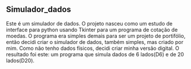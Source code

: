 ## Simulador_dados
Este é um simulador de dados. 
O projeto nasceu como um estudo de interface para python usando Tkinter para um programa de cotação de moedas. 
O programa era simples demais para ser um projeto de portifólio, então decidi criar o simulador de dados, também simples, mas criado por mim.
Como não tenho dados físicos, decidi criar minha versão digital. O resultado foi este: um programa que simula dados de 6 lados(D6) e de 20 lados(D20).
